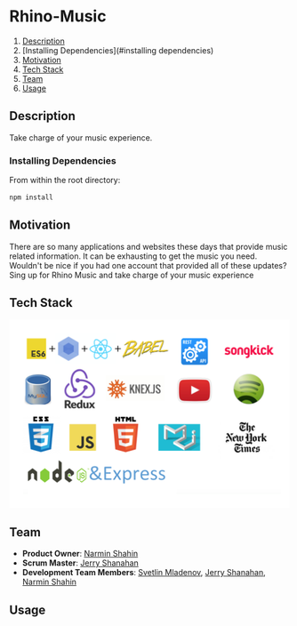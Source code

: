 
# Rhino-Music
<!-- <img src="add a logo later"/> -->

1. [Description](#description)
2. [Installing Dependencies](#installing dependencies)
3. [Motivation](#motivation)
4. [Tech Stack](#techstack)
5. [Team](#team)
6. [Usage](#usage)

## Description
Take charge of your music experience. 

### Installing Dependencies
From within the root directory:
```sh
npm install
```

## Motivation
There are so many applications and websites these days that provide music related information. It can be exhausting to get the music you need.
Wouldn't be nice if you had one account that provided all of these updates?
Sing up for Rhino Music and take charge of your music experience 

## Tech Stack
!['tech stack'](/client/styles/tech_stack.png)

## Team

  - __Product Owner__: [Narmin Shahin](http://github.com/narmeen12)
  - __Scrum Master__: [Jerry Shanahan](http://github.com/Jerrys914)
  - __Development Team Members__: [Svetlin Mladenov](http://github.com/sveem), [Jerry Shanahan](http://github.com/Jerrys914), [Narmin Shahin](http://github.com/narmeen12)

## Usage






